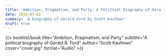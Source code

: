 ```yaml
---
title: 'Ambition, Pragmatism, and Party: A Political Biography of Gerald R. Ford'
date: 2018-07-02
summary: 'A biography of Gerald Ford by Scott Kaufman'
draft: true
---
```


{{< booklist/book
title="Ambition, Pragmatism, and Party"
subtitle="A political biography of Gerald R. Ford"
author="Scott Kaufman"
cover="cover.jpg"
format="Audio" >}}
